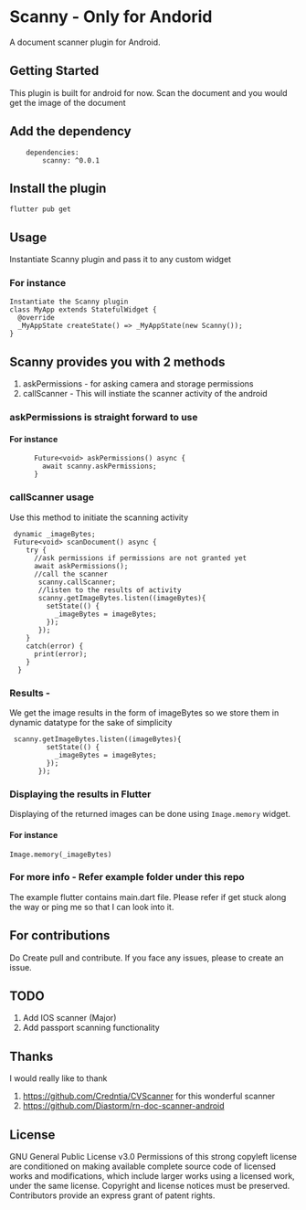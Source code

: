 # Scanny - Only for Andorid

 A document scanner plugin for Android.

## Getting Started

This plugin is built for android for now. Scan the document and you would get the image of the document

## Add the dependency
```
    dependencies:
        scanny: ^0.0.1
```

## Install the plugin
```
flutter pub get

```


## Usage
Instantiate Scanny plugin and pass it to any custom widget

### For instance
```
Instantiate the Scanny plugin 
class MyApp extends StatefulWidget {
  @override
  _MyAppState createState() => _MyAppState(new Scanny());
}
```

## Scanny provides you with 2 methods

1. askPermissions  - for asking camera and storage permissions
2. callScanner  - This will instiate the scanner activity of the android
    

### askPermissions is straight forward to use

#### For instance
```
      Future<void> askPermissions() async {
        await scanny.askPermissions;
      }

```  

### callScanner usage 
Use this method to initiate the scanning activity 
```
 dynamic _imageBytes;
 Future<void> scanDocument() async {
    try {
      //ask permissions if permissions are not granted yet
      await askPermissions();
      //call the scanner
       scanny.callScanner;
       //listen to the results of activity
       scanny.getImageBytes.listen((imageBytes){
         setState(() {
           _imageBytes = imageBytes;
         });
       });
    }
    catch(error) {
      print(error);
    }
  }
```

### Results - 
We get the image results in the form of imageBytes so we store them in dynamic datatype for the sake of simplicity
```
 scanny.getImageBytes.listen((imageBytes){
         setState(() {
           _imageBytes = imageBytes;
         });
       });
```

### Displaying the results in Flutter
Displaying of the returned images can be done using ```Image.memory``` widget.
#### For instance
```
Image.memory(_imageBytes)
```

### For more info - Refer example folder under this repo
The example flutter contains main.dart file. Please refer if get stuck along the way or ping me so that I can look into it.


## For contributions 
Do Create pull and contribute. If you face any issues, please to create an issue.

## TODO
1. Add IOS scanner (Major)
2. Add passport scanning functionality
 
## Thanks 
I would really like to thank  

1. https://github.com/Credntia/CVScanner for this wonderful scanner 
2. https://github.com/Diastorm/rn-doc-scanner-android 
 
## License 

GNU General Public License v3.0
Permissions of this strong copyleft license are conditioned on making available complete source code of licensed works and modifications, which include larger works using a licensed work, under the same license. Copyright and license notices must be preserved. Contributors provide an express grant of patent rights.
 